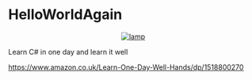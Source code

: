 # HelloWorldAgain

<div align="center">
    <a href="https://github.com/Valikahn/lamp" target="_blank">
        <img alt="lamp" src="https://github.com/Valikahn/lamp/blob/master/web/img/book.png">
    </a>
</div>

Learn C# in one day and learn it well<br>

https://www.amazon.co.uk/Learn-One-Day-Well-Hands/dp/1518800270

